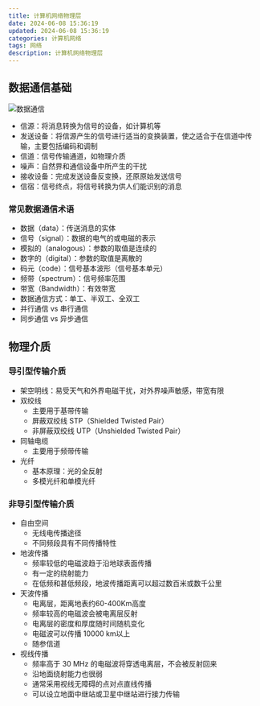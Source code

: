 ```yaml
---
title: 计算机网络物理层
date: 2024-06-08 15:36:19
updated: 2024-06-08 15:36:19
categories: 计算机网络
tags: 网络
description: 计算机网络物理层
---
```


## 数据通信基础
![数据通信](数据通信.png)
- 信源：将消息转换为信号的设备，如计算机等
- 发送设备：将信源产生的信号进行适当的变换装置，使之适合于在信道中传输，主要包括编码和调制
- 信道：信号传输通道，如物理介质
- 噪声：自然界和通信设备中所产生的干扰
- 接收设备：完成发送设备反变换，还原原始发送信号
- 信宿：信号终点，将信号转换为供人们能识别的消息

### 常见数据通信术语
- 数据（data）：传送消息的实体
- 信号（signal）：数据的电气的或电磁的表示
- 模拟的（analogous）：参数的取值是连续的
- 数字的（digital）：参数的取值是离散的
- 码元（code）：信号基本波形（信号基本单元）
- 频带（spectrum）：信号频率范围
- 带宽（Bandwidth）：有效带宽
- 数据通信方式：单工、半双工、全双工
- 并行通信 vs 串行通信
- 同步通信 vs 异步通信

## 物理介质
### 导引型传输介质
- 架空明线：易受天气和外界电磁干扰，对外界噪声敏感，带宽有限
- 双绞线
  - 主要用于基带传输
  - 屏蔽双绞线 STP（Shielded Twisted Pair）
  - 非屏蔽双绞线 UTP（Unshielded Twisted Pair）
- 同轴电缆
  - 主要用于频带传输
- 光纤
  - 基本原理：光的全反射
  - 多模光纤和单模光纤

### 非导引型传输介质
- 自由空间
  - 无线电传播途径
  - 不同频段具有不同传播特性
- 地波传播
  - 频率较低的电磁波趋于沿地球表面传播
  - 有一定的绕射能力
  - 在低频和甚低频段，地波传播距离可以超过数百米或数千公里
- 天波传播
  - 电离层，距离地表约60-400Km高度
  - 频率较高的电磁波会被电离层反射
  - 电离层的密度和厚度随时间随机变化
  - 电磁波可以传播 10000 km以上
  - 随参信道
- 视线传播
  - 频率高于 30 MHz 的电磁波将穿透电离层，不会被反射回来
  - 沿地面绕射能力也很弱
  - 通常采用视线无障碍的点对点直线传播
  - 可以设立地面中继站或卫星中继站进行接力传输